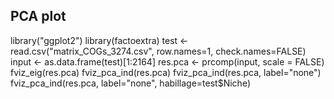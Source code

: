 


## PCA plot

 library("ggplot2")
 library(factoextra)
 test <- read.csv("matrix_COGs_3274.csv", row.names=1, check.names=FALSE)
 input <- as.data.frame(test)[1:2164]
 res.pca <- prcomp(input, scale = FALSE)
 fviz_eig(res.pca)
fviz_pca_ind(res.pca)
 fviz_pca_ind(res.pca, label="none")
 fviz_pca_ind(res.pca, label="none", habillage=test$Niche)

